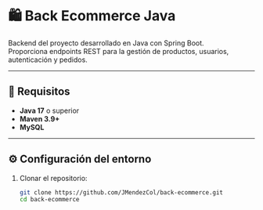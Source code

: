 # 🛍️ Back Ecommerce Java

Backend del proyecto desarrollado en Java con Spring Boot.  
Proporciona endpoints REST para la gestión de productos, usuarios, autenticación y pedidos.

---

## 🚀 Requisitos

- **Java 17** o superior
- **Maven 3.9+**
- **MySQL** 

---

## ⚙️ Configuración del entorno

1. Clonar el repositorio:
   ```bash
   git clone https://github.com/JMendezCol/back-ecommerce.git
   cd back-ecommerce
